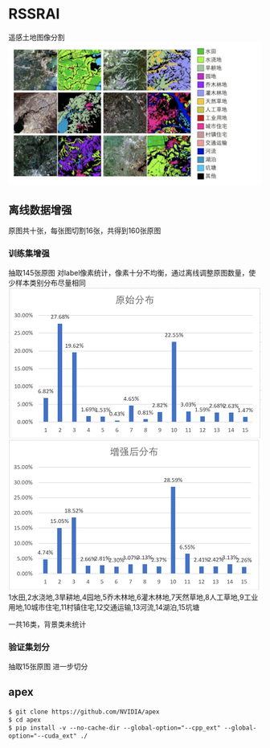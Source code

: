 
# RSSRAI
遥感土地图像分割
![任务展示](img/图例.jpg)
## 离线数据增强
原图共十张，每张图切割16张，共得到160张原图
### 训练集增强
抽取145张原图
对label像素统计，像素十分不均衡，通过离线调整原图数量，使少样本类别分布尽量相同
![原始分布](img/原始分布.png)
![数据增强](img/增强分布.png)
1水田,2水浇地,3旱耕地,4园地,5乔木林地,6灌木林地,7天然草地,8人工草地,9工业用地,10城市住宅,11村镇住宅,12交通运输,13河流,14湖泊,15坑塘

一共16类，背景类未统计

### 验证集划分
抽取15张原图
进一步切分
## apex
```angular2
$ git clone https://github.com/NVIDIA/apex
$ cd apex
$ pip install -v --no-cache-dir --global-option="--cpp_ext" --global-option="--cuda_ext" ./